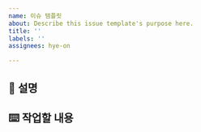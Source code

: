 ```yaml
---
name: 이슈 템플릿
about: Describe this issue template's purpose here.
title: ''
labels: ''
assignees: hye-on

---
```


## 📄 설명

## ⌨️ 작업할 내용
